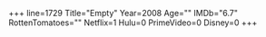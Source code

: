 +++
line=1729
Title="Empty"
Year=2008
Age=""
IMDb="6.7"
RottenTomatoes=""
Netflix=1
Hulu=0
PrimeVideo=0
Disney=0
+++


